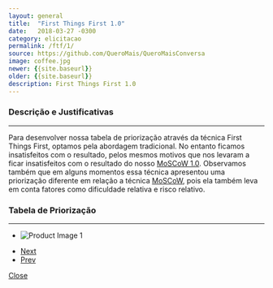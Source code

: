 ```yaml
---
layout: general
title:  "First Things First 1.0"
date:   2018-03-27 -0300
category: elicitacao
permalink: /ftf/1/
source: https://github.com/QueroMais/QueroMaisConversa
image: coffee.jpg
newer: {{site.baseurl}}
older: {{site.baseurl}}
description: First Things First 1.0
---
```


### Descrição e Justificativas
-----
Para desenvolver nossa tabela de priorização através da técnica First Things First, optamos pela abordagem tradicional. No entanto ficamos insatisfeitos com o resultado, pelos mesmos motivos que nos levaram a ficar insatisfeitos com o resultado do nosso <a href="{{site.baseurl}}/moscow/1">MoSCoW 1.0</a>. Observamos também que em alguns momentos essa técnica apresentou uma priorização diferente em relação a técnica <a href="{{site.baseurl}}/moscow">MoSCoW</a>, pois ela também leva em conta fatores como dificuldade relativa e risco relativo.

### Tabela de Priorização
_________________________

<section class="cd-single-item">
    <div class="cd-slider-wrapper">
        <ul class="cd-slider">
            <li class="selected"><img src="{{site.baseurl}}/assets/images/ftf/ftf1.png" alt="Product Image 1"></li>
        </ul> <!-- cd-slider -->
        <ul class="cd-slider-navigation">
            <li><a href="#0" class="cd-prev inactive">Next</a></li>
            <li><a href="#0" class="cd-next">Prev</a></li>
        </ul> <!-- cd-slider-navigation -->
        <a href="#0" class="cd-close">Close</a>
    </div> <!-- cd-slider-wrapper -->
</section> <!-- cd-single-item -->